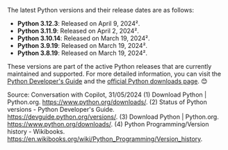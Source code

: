 The latest Python versions and their release dates are as follows:

- **Python 3.12.3**: Released on April 9, 2024².
- **Python 3.11.9**: Released on April 2, 2024².
- **Python 3.10.14**: Released on March 19, 2024².
- **Python 3.9.19**: Released on March 19, 2024².
- **Python 3.8.19**: Released on March 19, 2024².

These versions are part of the active Python releases that are currently maintained and supported. For more detailed information, you can visit the [Python Developer's Guide](^1^) and the [official Python downloads page](^2^). 😊

Source: Conversation with Copilot, 31/05/2024
(1) Download Python | Python.org. https://www.python.org/downloads/.
(2) Status of Python versions - Python Developer's Guide. https://devguide.python.org/versions/.
(3) Download Python | Python.org. https://www.python.org/downloads/.
(4) Python Programming/Version history - Wikibooks. https://en.wikibooks.org/wiki/Python_Programming/Version_history.